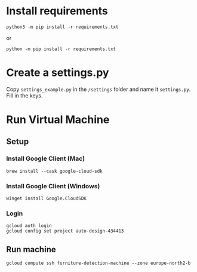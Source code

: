 # Install requirements

    python3 -m pip install -r requirements.txt
or 
    
    python -m pip install -r requirements.txt


# Create a settings.py

Copy `settings_example.py` in the `/settings` folder and name it `settings.py`. Fill in the keys.


# Run Virtual Machine

## Setup
### Install Google Client (Mac)
    brew install --cask google-cloud-sdk

### Install Google Client (Windows)
    winget install Google.CloudSDK

### Login
    gcloud auth login
    gcloud config set project auto-design-434413

## Run machine
    gcloud compute ssh furniture-detection-machine --zone europe-north2-b